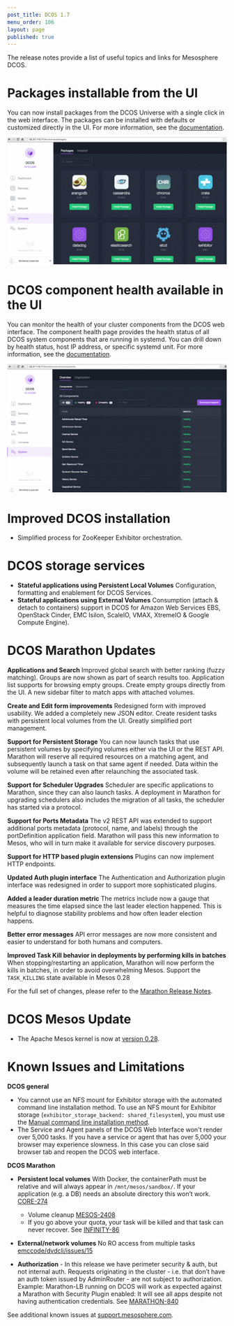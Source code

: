 ```yaml
---
post_title: DCOS 1.7
menu_order: 106
layout: page
published: true
---
```

The release notes provide a list of useful topics and links for Mesosphere DCOS.

# Packages installable from the UI

You can now install packages from the DCOS Universe with a single click in the web interface. The packages can be installed with defaults or customized directly in the UI. For more information, see the [documentation](/admin-tutorials/install-service/).

![alt text](/assets/images/ui-universe.gif)

# DCOS component health available in the UI

You can monitor the health of your cluster components from the DCOS web interface. The component health page provides the health status of all DCOS system components that are running in systemd. You can drill down by health status, host IP address, or specific systemd unit. For more information, see the [documentation](/monitoring-system-health/).

![alt text](/assets/images/ui-system-health-relnotes.gif)

# <a name="dcos"></a>Improved DCOS installation

- Simplified process for ZooKeeper Exhibitor orchestration.

# DCOS storage services

- **Stateful applications using Persistent Local Volumes** Configuration, formatting and enablement for DCOS Services. <!-- need doc link -->
- **Stateful applications using External Volumes** Consumption (attach & detach to containers) support in DCOS for Amazon Web Services EBS, OpenStack Cinder, EMC Isilon, ScaleIO, VMAX, XtremeIO & Google Compute Engine). <!-- need doc link -->

# DCOS Marathon Updates

<!-- Open DCOS Edition -->

**Applications and Search**
Improved global search with better ranking (fuzzy matching). Groups are now shown as part of search results too. Application list supports for browsing empty groups. Create empty groups directly from the UI. A new sidebar filter to match apps with attached volumes.

**Create and Edit form improvements**
Redesigned form with improved usability. We added a completely new JSON editor. Create resident tasks with persistent local volumes from the UI. Greatly simplified port management.

**Support for Persistent Storage**
You can now launch tasks that use persistent volumes by specifying volumes either via the UI or the REST API. Marathon will reserve all required resources on a matching agent, and subsequently launch a task on that same agent if needed. Data within the volume will be retained even after relaunching the associated task. 

**Support for Scheduler Upgrades**
Scheduler are specific applications to Marathon, since they can also launch tasks. A deployment in Marathon for  upgrading schedulers also includes the migration of all tasks, the scheduler has started via a protocol.

**Support for Ports Metadata**
The v2 REST API was extended to support additional ports metadata (protocol, name, and labels) through the portDefinition application field.  Marathon will pass this new information to Mesos, who will in turn make it available for service discovery purposes.

**Support for HTTP based plugin extensions**
Plugins can now implement HTTP endpoints.

**Updated Auth plugin interface**
The Authentication and Authorization plugin interface was redesigned in order to support more sophisticated plugins.

**Added a leader duration metric**
The metrics include now a gauge that measures the time elapsed since the last leader election happened. This is helpful to diagnose stability problems and how often leader election happens.

**Better error messages**
API error messages are now more consistent and easier to understand for both humans and computers.

**Improved Task Kill behavior in deployments by performing kills in batches**
When stopping/restarting an application, Marathon will now perform the kills in batches, in order to avoid overwhelming Mesos.
Support the `TASK_KILLING` state available in Mesos 0.28


For the full set of changes, please refer to the [Marathon Release Notes](https://github.com/mesosphere/marathon/releases/edit/v1.0.0-RC1).


# <a name="mesos"></a>DCOS Mesos Update

- The Apache Mesos kernel is now at [version 0.28](https://issues.apache.org/jira/secure/ReleaseNote.jspa?projectId=12311242&version=12334661).


# <a name="known-issues"></a>Known Issues and Limitations

**DCOS general**

*   You cannot use an NFS mount for Exhibitor storage with the automated command line installation method. To use an NFS mount for Exhibitor storage (`exhibitor_storage_backend: shared_filesystem`), you must use the [Manual command line installation method][12].
*   The Service and Agent panels of the DCOS Web Interface won't render over 5,000 tasks. If you have a service or agent that has over 5,000 your browser may experience slowness. In this case you can close said browser tab and reopen the DCOS web interface.

**DCOS Marathon**

*  **Persistent local volumes** With Docker, the containerPath must be relative and will always appear in `/mnt/mesos/sandbox/`. If your application (e.g. a DB) needs an absolute directory this won’t work. [CORE-274](https://mesosphere.atlassian.net/browse/CORE-274) 

    - Volume cleanup [MESOS-2408](https://issues.apache.org/jira/browse/MESOS-2408)
    - If you go above your quota, your task will be killed and that task can never recover. See [INFINITY-86](https://mesosphere.atlassian.net/browse/INFINITY-86)

*  **External/network volumes** No RO access from multiple tasks [emccode/dvdcli/issues/15](https://github.com/emccode/dvdcli/issues/15)

*  **Authorization** 
        - In this release we have perimeter security & auth, but not internal auth. Requests originating in the cluster - i.e. that don’t have an auth token issued by AdminRouter - are not subject to authorization. Example: Marathon-LB running on DCOS will work as expected against a Marathon with Security Plugin enabled: It will see all apps despite not having authentication credentials. See [MARATHON-840](https://mesosphere.atlassian.net/browse/MARATHON-840)

See additional known issues at <a href="https://support.mesosphere.com" target="_blank">support.mesosphere.com</a>.

 
 [12]: /concepts/installing/installing-enterprise-edition/manual-installation/